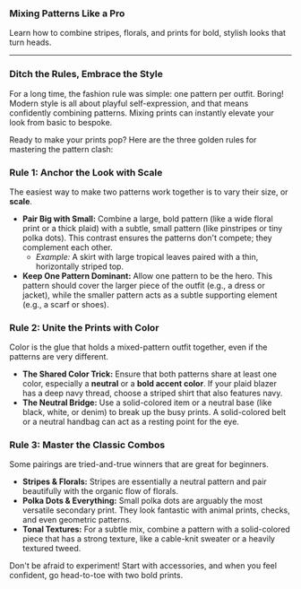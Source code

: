 ### **Mixing Patterns Like a Pro**
Learn how to combine stripes, florals, and prints for bold, stylish looks that turn heads.

---

### **Ditch the Rules, Embrace the Style**

For a long time, the fashion rule was simple: one pattern per outfit. Boring! Modern style is all about playful self-expression, and that means confidently combining patterns. Mixing prints can instantly elevate your look from basic to bespoke.

Ready to make your prints pop? Here are the three golden rules for mastering the pattern clash:

### **Rule 1: Anchor the Look with Scale**

The easiest way to make two patterns work together is to vary their size, or **scale**.

* **Pair Big with Small:** Combine a large, bold pattern (like a wide floral print or a thick plaid) with a subtle, small pattern (like pinstripes or tiny polka dots). This contrast ensures the patterns don't compete; they complement each other.
    * *Example:* A skirt with large tropical leaves paired with a thin, horizontally striped top.
* **Keep One Pattern Dominant:** Allow one pattern to be the hero. This pattern should cover the larger piece of the outfit (e.g., a dress or jacket), while the smaller pattern acts as a subtle supporting element (e.g., a scarf or shoes).

### **Rule 2: Unite the Prints with Color**

Color is the glue that holds a mixed-pattern outfit together, even if the patterns are very different.

* **The Shared Color Trick:** Ensure that both patterns share at least one color, especially a **neutral** or a **bold accent color**. If your plaid blazer has a deep navy thread, choose a striped shirt that also features navy.
* **The Neutral Bridge:** Use a solid-colored item or a neutral base (like black, white, or denim) to break up the busy prints. A solid-colored belt or a neutral handbag can act as a resting point for the eye.

### **Rule 3: Master the Classic Combos**

Some pairings are tried-and-true winners that are great for beginners.

* **Stripes & Florals:** Stripes are essentially a neutral pattern and pair beautifully with the organic flow of florals.
* **Polka Dots & Everything:** Small polka dots are arguably the most versatile secondary print. They look fantastic with animal prints, checks, and even geometric patterns.
* **Tonal Textures:** For a subtle mix, combine a pattern with a solid-colored piece that has a strong texture, like a cable-knit sweater or a heavily textured tweed.

Don't be afraid to experiment! Start with accessories, and when you feel confident, go head-to-toe with two bold prints.